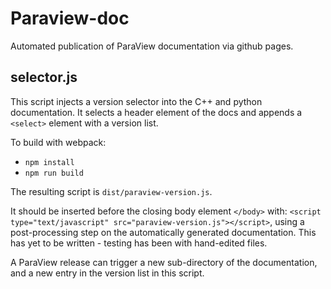 # Paraview-doc

Automated publication of ParaView documentation via github pages.

## selector.js

This script injects a version selector into the C++ and python documentation. It selects a header element of the docs and appends a `<select>` element with a version list.

To build with webpack:
* `npm install`
* `npm run build`

The resulting script is `dist/paraview-version.js`.

It should be inserted before the closing body element `</body>` with: `<script type="text/javascript" src="paraview-version.js"></script>`, using a post-processing step on the automatically generated documentation. This has yet to be written - testing has been with hand-edited files.

A ParaView release can trigger a new sub-directory of the documentation, and a new entry in the version list in this script.
